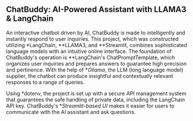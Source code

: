 ## ChatBuddy: AI-Powered Assistant with LLAMA3 & LangChain

An interactive chatbot driven by AI, ChatBuddy is made to intelligently and instantly respond to user inquiries. This project, which was constructed utilizing *LangChain, **LLAMA3, and **Streamlit, combines sophisticated language models with an intuitive online interface. The foundation of ChatBuddy's operation is **LangChain's ChatPromptTemplate, which organizes user inquiries and prepares answers to guarantee high precision and pertinence. With the help of **Ollama*, the LLM (long language model) supplier, the chatbot can produce insightful and contextually relevant responses to a range of queries.


Using *dotenv, the project is set up with a secure API management system that guarantees the safe handling of private data, including the LangChain API key. ChatBuddy's **Streamlit-based UI* makes it easier for users to communicate with the AI assistant and ask questions.





